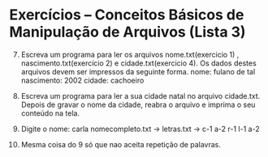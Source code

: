 # Exercícios – Conceitos Básicos de Manipulação de Arquivos (Lista 3) 

7) Escreva um programa para ler os arquivos nome.txt(exercicio 1) 
, nascimento.txt(exercício 2) e cidade.txt(exercicio 4). 
Os dados destes arquivos devem ser impressos da seguinte forma.
nome: fulano de tal
nascimento: 2002
cidade: cachoeiro

8) Escreva um programa para ler a sua cidade natal no arquivo cidade.txt. 
Depois de gravar o nome da cidade, reabra o arquivo e imprima o seu conteúdo na tela.

9) Digite o nome: carla
 	nomecompleto.txt -> letras.txt -> c-1
				  a-2
				  r-1
				  l-1
				  a-2
10) Mesma coisa do 9 só que nao aceita repetição de palavras.
